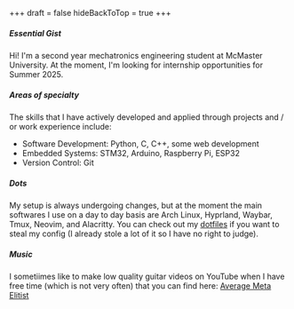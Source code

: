 +++
draft = false
hideBackToTop = true
+++


##### Essential Gist
Hi! I'm a second year mechatronics engineering student at McMaster University. At the moment, I'm looking for internship opportunities for Summer 2025.

##### Areas of specialty
The skills that I have actively developed and applied through projects and / or work experience include:
- Software Development: Python, C, C++, some web development
- Embedded Systems: STM32, Arduino, Raspberry Pi, ESP32
- Version Control: Git

##### Dots
My setup is always undergoing changes, but at the moment the main softwares I use on a day to day basis are Arch Linux, Hyprland,
Waybar, Tmux, Neovim, and Alacritty. You can check out my [dotfiles](https://github.com/BigBoiChickenNugget/dotfiles)
if you want to steal my config (I already stole a lot of it so I have no right to judge).

##### Music
I sometiimes like to make low quality guitar videos on YouTube when I have free time (which is not very often) that you can find here: [Average Meta Elitist](https://www.youtube.com/@AverageMetalElitist/featured)
